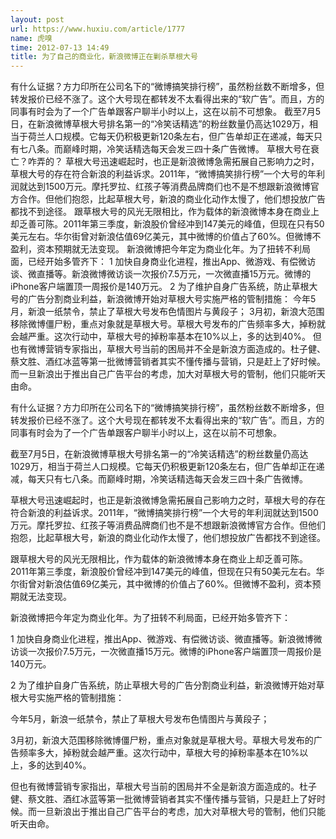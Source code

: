 ```yaml
---
layout: post
url: https://www.huxiu.com/article/1777
name: 虎嗅
time: 2012-07-13 14:49
title: 为了自己的商业化，新浪微博正在剿杀草根大号
---
```

有什么证据？方力印所在公司名下的“微博搞笑排行榜”，虽然粉丝数不断增多，但转发报价已经不涨了。这个大号现在都转发不太看得出来的“软广告”。而且，方的同事有时会为了一个广告单跟客户聊半小时以上，这在以前不可想象。 截至7月5日，在新浪微博草根大号排名第一的“冷笑话精选”的粉丝数量仍高达1029万，相当于荷兰人口规模。它每天仍积极更新120条左右，但广告单却正在递减，每天只有七八条。而巅峰时期，冷笑话精选每天会发三四十条广告微博。 草根大号在衰亡？咋弄的？ 草根大号迅速崛起时，也正是新浪微博急需拓展自己影响力之时，草根大号的存在符合新浪的利益诉求。2011年，“微博搞笑排行榜”一个大号的年利润就达到1500万元。摩托罗拉、红孩子等消费品牌商们也不是不想跟新浪微博官方合作。但他们抱怨，比起草根大号，新浪的商业化动作太慢了，他们想投放广告都找不到途径。 跟草根大号的风光无限相比，作为载体的新浪微博本身在商业上却乏善可陈。2011年第三季度，新浪股价曾经冲到147美元的峰值，但现在只有50美元左右。华尔街曾对新浪估值69亿美元，其中微博的价值占了60%。但微博不盈利，资本预期就无法变现。 新浪微博把今年定为商业化年。为了扭转不利局面，已经开始多管齐下： 1 加快自身商业化进程，推出App、微游戏、有偿微访谈、微直播等。新浪微博微访谈一次报价7.5万元，一次微直播15万元。微博的iPhone客户端置顶一周报价是140万元。 2 为了维护自身广告系统，防止草根大号的广告分割商业利益，新浪微博开始对草根大号实施严格的管制措施： 今年5月，新浪一纸禁令，禁止了草根大号发布色情图片与黄段子； 3月初，新浪大范围移除微博僵尸粉，重点对象就是草根大号。草根大号发布的广告频率多大，掉粉就会越严重。这次行动中，草根大号的掉粉率基本在10%以上，多的达到40%。 但也有微博营销专家指出，草根大号当前的困局并不全是新浪方面造成的。杜子健、蔡文胜、酒红冰蓝等第一批微博营销者其实不懂传播与营销，只是赶上了好时候。而一旦新浪出于推出自己广告平台的考虑，加大对草根大号的管制，他们只能听天由命。

有什么证据？方力印所在公司名下的“微博搞笑排行榜”，虽然粉丝数不断增多，但转发报价已经不涨了。这个大号现在都转发不太看得出来的“软广告”。而且，方的同事有时会为了一个广告单跟客户聊半小时以上，这在以前不可想象。

截至7月5日，在新浪微博草根大号排名第一的“冷笑话精选”的粉丝数量仍高达1029万，相当于荷兰人口规模。它每天仍积极更新120条左右，但广告单却正在递减，每天只有七八条。而巅峰时期，冷笑话精选每天会发三四十条广告微博。

草根大号迅速崛起时，也正是新浪微博急需拓展自己影响力之时，草根大号的存在符合新浪的利益诉求。2011年，“微博搞笑排行榜”一个大号的年利润就达到1500万元。摩托罗拉、红孩子等消费品牌商们也不是不想跟新浪微博官方合作。但他们抱怨，比起草根大号，新浪的商业化动作太慢了，他们想投放广告都找不到途径。

跟草根大号的风光无限相比，作为载体的新浪微博本身在商业上却乏善可陈。2011年第三季度，新浪股价曾经冲到147美元的峰值，但现在只有50美元左右。华尔街曾对新浪估值69亿美元，其中微博的价值占了60%。但微博不盈利，资本预期就无法变现。

新浪微博把今年定为商业化年。为了扭转不利局面，已经开始多管齐下：

1 加快自身商业化进程，推出App、微游戏、有偿微访谈、微直播等。新浪微博微访谈一次报价7.5万元，一次微直播15万元。微博的iPhone客户端置顶一周报价是140万元。

2 为了维护自身广告系统，防止草根大号的广告分割商业利益，新浪微博开始对草根大号实施严格的管制措施：

今年5月，新浪一纸禁令，禁止了草根大号发布色情图片与黄段子；

3月初，新浪大范围移除微博僵尸粉，重点对象就是草根大号。草根大号发布的广告频率多大，掉粉就会越严重。这次行动中，草根大号的掉粉率基本在10%以上，多的达到40%。

但也有微博营销专家指出，草根大号当前的困局并不全是新浪方面造成的。杜子健、蔡文胜、酒红冰蓝等第一批微博营销者其实不懂传播与营销，只是赶上了好时候。而一旦新浪出于推出自己广告平台的考虑，加大对草根大号的管制，他们只能听天由命。

